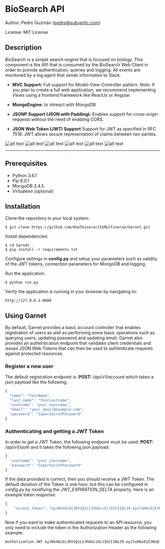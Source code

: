 # BioSearch API

Author: Pedro Guzmán (pedro@subvertic.com)

License: MIT License

## Description

BioSearch is a simple search engine that is focused on biology. This
component is the API that is consumed by the BioSearch Web Client in
order to provide authentication, queries and logging. All events are
monitored by a log agent that sends information to Slack.


- **MVC Support:** Full support for Model-View-Controller pattern. *Note:* 
If you plan to create a full web application, we recommend implementing 
*Views* using a frontend framework like ReactJs or Angular.

- **MongoEngine:** to intreact with MongoDB

- **JSONP Support (JSON with Padding):** Enables support for cross-origin 
requests without the need of enabling CORS.

- **JSON Web Token (JWT) Support** Support for JWT as specified in RFC 7519. 
 JWT allows secure representation of claims between two parties. 
 
 

![alt text](https://img.shields.io/pypi/v/nine.svg "PyPi")
![alt text](https://img.shields.io/badge/garnet--api-ready-blue.svg "garnet")
![alt text](https://img.shields.io/badge/Flask-0.12.2-brightgreen.svg "garnet")
![alt text](https://img.shields.io/badge/MongoDB-3.4.5-green.svg "garnet")
![alt text](https://img.shields.io/badge/MVC-Ready-orange.svg "garnet")
![alt text](https://img.shields.io/badge/JWT-Ready-blue.svg "garnet")

---
## Prerequisites

- Python 3.6.1
- Pip 9.0.1
- MongoDB 3.4.5
- Virtualenv (optional)

## Installation



Clone the repository in your local system:

````shell
$ git clone https://github.com/OneTesseractInMultiverse/Garnet.git
````

Install dependencies:
````shell
$ cd Garnet
$ pip install -r requirements.txt
````

Configure settings in **config.py** and setup your parameters such as validity of the
JWT tokens, connection parameters for MongoDB and logging. 

Run the application:

````
$ python run.py
````

Verify the application is running in your browser by navigating to:

````
http://127.0.0.1:8080
````

## Using Garnet

By default, Garnet provides a basic account controller that enables registration 
of users as well as performing some basic operations such as querying users, 
updating password and updating email. Garnet also provides an authentication
endpoint that validates client credentials and issues JSON Web Tokens that can 
then be used to authenticate requests against protected resources. 

### Register a new user

The default registration endpoint is: **POST:** */api/v1/account* which takes a
json payload like the following:

```javascript 1.8
{
  "name": "YourName",
  "last_name": "YourLastname",
  "username": "your_username",
  "email": "your_email@example.com",
  "password": "SuperSecretPassword"
}
```

### Authenticating and getting a JWT Token

In order to get a JWT Token, the following endpoint must be used: **POST:** 
*/api/v1/auth* and it takes the following json payload:

```javascript 1.8
{
  "username": "your_username",
  "password": "SuperSecretPassword"
}
```
If the data provided is correct, then you should receive a JWT Token. The default duration
of the Token is one hour, but this can be configured in *config.py* by modifying the *JWT_EXPIRATION_DELTA*
property. Here is an example token response:

```javascript 1.8
{
    "access_token": "eyJ0eXAiOiJKV1QiLCJhbGciOiJIUzI1NiJ9.eyJleHAiOjE3NzQ1MDQ1NzYsImlhdCI6MTQ5ODAyNDU3NiwibmJmIjoxNDk4MDI0NTc2LCJpZGVudGl0eSI6ImJhZjFjMjI4LTg4NTAtNGJiMi1hMjBjLTYyYTgzZTQxM2NmNyJ9.mfwtdJVkjBmTSrqBUY-gky_XaUacMC5sFoV-aWsiDvg"
}
```

Now if you want to make authenticated requests to an API resource, you only need to include the token in the
Authorization Header as the following example:

```html
Authorization JWT eyJ0eXAiOiJKV1QiLCJhbGciOiJIUzI1NiJ9.eyJleHAiOjE3NzQ1MDQ1NzYsImlhdCI6MTQ5ODAyNDU3NiwibmJmIjoxNDk4MDI0NTc2LCJpZGVudGl0eSI6ImJhZjFjMjI4LTg4NTAtNGJiMi1hMjBjLTYyYTgzZTQxM2NmNyJ9.mfwtdJVkjBmTSrqBUY-gky_XaUacMC5sFoV-aWsiDvg
```





